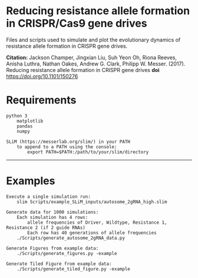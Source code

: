 # Reducing resistance allele formation in CRISPR/Cas9 gene drives

Files and scripts used to simulate and plot the evolutionary dynamics of resistance
allele formation in CRISPR gene drives.

**Citation:** Jackson Champer, Jingxian Liu, Suh Yeon Oh, Riona Reeves, Anisha
Luthra, Nathan Oakes, Andrew G. Clark, Philipp W. Messer. (2017). Reducing
resistance allele formation in CRISPR gene drives
**doi** https://doi.org/10.1101/150276


# Requirements
	python 3
		matplotlib
		pandas
		numpy

	SLiM (https://messerlab.org/slim/) in your PATH
		to append to a PATH using the console:
			export PATH=$PATH:/path/to/your/slim/directory

---------------------
# Examples

	Execute a single simulation run:
		slim Scripts/example_SLiM_inputs/autosome_2gRNA_high.slim

	Generate data for 1000 simulations:
		Each simulation has 4 rows:
			allele frequencies of Driver, Wildtype, Resistance 1,  Resistance 2 (if 2 guide RNAs)
			Each row has 40 generations of allele frequencies
		./Scripts/generate_autosome_2gRNA_data.py

	Generate Figures from example data:
		./Scripts/generate_figures.py -example

	Generate Tiled Figure from example data:
		./Scripts/generate_tiled_figure.py -example
